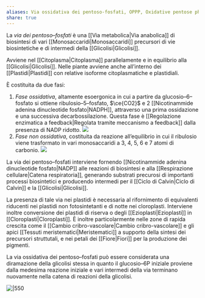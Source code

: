 ```yaml
---
aliases: Via ossidativa dei pentoso-fosfati, OPPP, Oxidative pentose phosphate pathway,
share: true
---
```

La *via dei pentoso–fosfati* è una [[Via metabolica|Via anabolica]] di biosintesi di vari [[Monosaccaridi|Monosaccaridi]] precursori di vie biosintetiche e di intermedi della [[Glicolisi|Glicolisi]].

Avviene nel [[Citoplasma|Citoplasma]] parallelamente e in equilibrio alla [[Glicolisi|Glicolisi]]. Nelle piante avviene anche all’interno dei [[Plastidi|Plastidi]] con relative isoforme citoplasmatiche e plastidiali.

È costituita da due fasi:
1. *Fase ossidativa*, altamente esoergonica in cui a partire da glucosio–6–fosfato si ottiene ribulosio–5–fosfato, $\ce{CO2}$ e 2 [[Nicotinammide adenina dinucleotide fosfato|NADPH]], attraverso una prima ossidazione e una successiva decarbossilazione.
   Questa fase è [[Regolazione enzimatica a feedback|Regolata tramite meccanismo a feedback]] dalla presenza di NADP ridotto. ![](04be7cf88e97e45bcbc2542ce0477271_MD5%201.png)
2. *Fase non ossidativa*, costituita da reazione all’equilibrio in cui il ribulosio viene trasformato in vari monosaccaridi a 3, 4, 5, 6 e 7 atomi di carbonio. ![](b5b44c1dc8a99473846d9e3fb0b21106_MD5%201.png)

La via dei pentoso–fosfati interviene fornendo [[Nicotinammide adenina dinucleotide fosfato|NADP]] alle reazioni di biosintesi e alla [[Respirazione cellulare|Catena respiratoria]], generando substrati precurosi di importanti processi biosintetici e producendo intermedi per il [[Ciclo di Calvin|Ciclo di Calvin]] e la [[Glicolisi|Glicolisi]].

La presenza di tale via nei plastidi è necessaria al rifornimento di equivalenti riducenti nei plastidi non fotosintetanti e di notte nei cloroplasti. Interviene inoltre conversione dei plastidi di riserva o degli [[Ezioplasti|Ezioplasti]] in [[Cloroplasti|Cloroplasti]].
È inoltre particolarmente nelle zone di rapida crescita come il [[Cambio cribro-vascolare|Cambio cribro-vascolare]] e gli apici [[Tessuti meristematici|Meristematici]] a supporto della sintesi dei precursori struttutali, e nei petali dei [[Fiore|Fiori]] per la produzione dei pigmenti.

La via ossidativa dei pentoso–fosfati può essere considerata una diramazione della glicolisi stessa in quanto il glucosio–6P iniziale proviene dalla medesima reazione iniziale e vari intermedi della via terminano nuovamente nella catena di reazioni della glicolisi.

![|550](14023d4ffde4190d9e0ee98a872349d1_MD5%201.png)